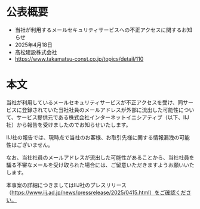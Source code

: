 # 公表概要
- 当社が利用するメールセキュリティサービスへの不正アクセスに関するお知らせ
- 2025年4月18日
- 髙松建設株式会社
- https://www.takamatsu-const.co.jp/topics/detail/110

# 本文
当社が利用しているメールセキュリティサービスが不正アクセスを受け、同サービスに登録されていた当社社員のメールアドレスが外部に流出した可能性について、サービス提供元である株式会社インターネットイニシアティブ（以下、IIJ社）から報告を受けましたのでお知らせいたします。

IIJ社の報告では、現時点で当社のお客様、お取引先様に関する情報漏洩の可能性はございません。

なお、当社社員のメールアドレスが流出した可能性があることから、当社社員を騙る不審なメールを受け取られた場合には、ご留意いただきますようお願いいたします。

本事案の詳細につきましてはIIJ社のプレスリリース（https://www.iij.ad.jp/news/pressrelease/2025/0415.html）をご確認ください。
